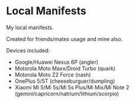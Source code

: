 Local Manifests
=====================================

My local manifests. 

Created for friends/mates usage and mine also.

Devices included:

- Google/Huawei Nexus 6P (angler)
- Motorola Moto Maxx/Droid Turbo (quark)
- Motorola Moto Z2 Force (nash)
- OnePlus 5/5T (cheeseburguer/dumpling)
- Xiaomi Mi 5/Mi 5s/Mi 5s Plus/Mi Mix/Mi Note 2 (gemini/capricorn/natrium/lithium/scorpio)
